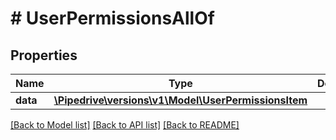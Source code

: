 # # UserPermissionsAllOf

## Properties

Name | Type | Description | Notes
------------ | ------------- | ------------- | -------------
**data** | [**\Pipedrive\versions\v1\Model\UserPermissionsItem**](UserPermissionsItem.md) |  | [optional]

[[Back to Model list]](../../README.md#models) [[Back to API list]](../../README.md#endpoints) [[Back to README]](../../README.md)
